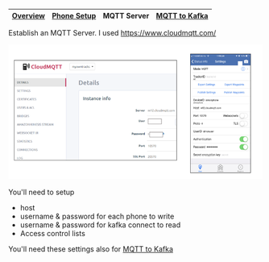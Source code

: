 | [Overview](/README.md) | [Phone Setup](/docs/phone.md)  | MQTT Server |[MQTT to Kafka](/docs/mqtt_kafka.md) |
|---|----|----|-----|

Establish an MQTT Server.  I used https://www.cloudmqtt.com/

![MQTT](mqtt-owntracks.png)

You'll need to setup
- host
- username & password for each phone to write
- username & password for kafka connect to read
- Access control lists

You'll need these settings also for [MQTT to Kafka](/docs/mqtt_kafka.md)